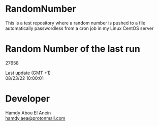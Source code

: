 # RandomNumber    
This is a test repository where a random number is pushed to a file automatically passwordless from a cron job in my Linux CentOS server    
# Random Number of the last run   
27658
      
Last update (GMT +1)    
08/23/22 10:00:01
# Developer    
Hamdy Abou El Anein   
hamdy.aea@protonmail.com
